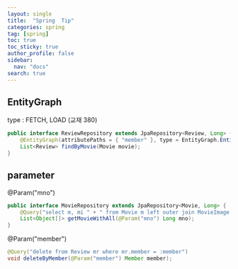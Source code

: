 ```yaml
---
layout: single
title:  "Spring  Tip"
categories: spring
tag: [spring]
toc: true
toc_sticky: true
author_profile: false
sidebar:
  nav: "docs"
search: true  
--- 
```


## EntityGraph
type : FETCH, LOAD  (교재 380)
```java
public interface ReviewRepository extends JpaRepository<Review, Long> {
	@EntityGraph(attributePaths = { "member" }, type = EntityGraph.EntityGraphType.FETCH)
	List<Review> findByMovie(Movie movie);
}
```

## parameter
@Param("mno")
```java
public interface MovieRepository extends JpaRepository<Movie, Long> {	
	@Query("select m, mi " + " from Movie m left outer join MovieImage mi on mi.movie = m " + " where m.mno = :mno")
	List<Object[]> getMovieWithAll(@Param("mno") Long mno);
}
```
@Param("member") 
```java
@Query("delete from Review mr where mr.member = :member")
void deleteByMember(@Param("member") Member member);
```
